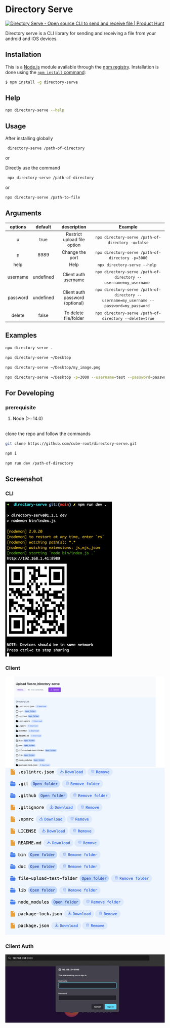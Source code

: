 # Directory Serve

<a href="https://www.producthunt.com/posts/directory-serve?utm_source=badge-featured&utm_medium=badge&utm_souce=badge-directory&#0045;serve" target="_blank"><img src="https://api.producthunt.com/widgets/embed-image/v1/featured.svg?post_id=365677&theme=light" alt="Directory&#0032;Serve - Open&#0032;source&#0032;CLI&#0032;to&#0032;send&#0032;and&#0032;receive&#0032;file | Product Hunt" style="width: 250px; height: 54px;" width="250" height="54" /></a>

Directory serve is a CLI library for sending and receiving a file from your android and IOS devices.

## Installation

This is a [Node.js](https://nodejs.org/en/) module available through the
[npm registry](https://www.npmjs.com/). Installation is done using the
[`npm install` command](https://docs.npmjs.com/getting-started/installing-npm-packages-locally):

```bash
$ npm install -g directory-serve
```

## Help

```bash
npx directory-serve --help
```

## Usage

After installing globally

```bash
 directory-serve /path-of-directory
```

or

Directly use the command

```bash
 npx directory-serve /path-of-directory
```

or

```bash
npx directory-serve /path-to-file
```

## Arguments

| options  |  default  |           description           |                                         Example                                         |
| :------: | :-------: | :-----------------------------: | :-------------------------------------------------------------------------------------: |
|    u     |   true    |   Restrict upload file option   |                    `npx directory-serve /path-of-directory -u=false`                    |
|    p     |   8989    |         Change the port         |                    `npx directory-serve /path-of-directory -p=3000`                     |
|   help   |           |              Help               |                              `npx directory-serve --help `                              |
| username | undefined |      Client auth username       |            `npx directory-serve /path-of-directory --username=my_username `             |
| password | undefined | Client auth password (optional) | `npx directory-serve /path-of-directory --username=my_username --password=my_password ` |
|  delete  |   false   |      To delete file/folder      |                 `npx directory-serve /path-of-directory --delete=true`                  |

## Examples

```bash
npx directory-serve .
```

```bash
npx directory-serve ~/Desktop
```

```bash
npx directory-serve ~/Desktop/my_image.png
```

```bash
npx directory-serve ~/Desktop -p=3000 --username=test --password=password
```

## For Developing

### prerequisite

1. Node (>=14.0)

<br/>
clone the repo and follow the commands

```bash
git clone https://github.com/cube-root/directory-serve.git
```

```bash
npm i
```

```bash
npm run dev /path-of-directory
```

## Screenshot

### CLI

![screenshot](/docs/terminal-screenshot.png?raw=true "Directory serve")

### Client

![screenshot](/docs/directory-list.png?raw=true)
![screenshot](/docs/browser_with_remove.png?raw=true)

### Client Auth

![screenshot](/docs/basic-auth.png?raw=true)

